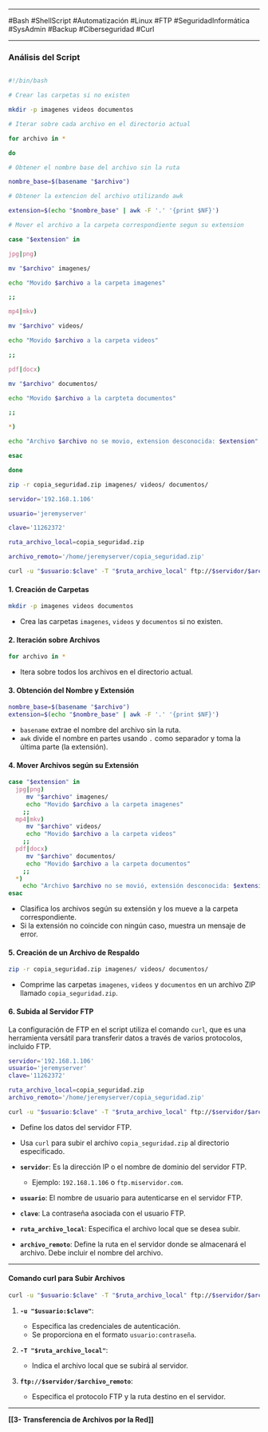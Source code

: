 
---

#Bash #ShellScript #Automatización #Linux #FTP #SeguridadInformática #SysAdmin #Backup #Ciberseguridad #Curl

---

### Análisis del Script

```bash

#!/bin/bash

# Crear las carpetas si no existen

mkdir -p imagenes videos documentos

# Iterar sobre cada archivo en el directorio actual

for archivo in *

do

# Obtener el nombre base del archivo sin la ruta

nombre_base=$(basename "$archivo")

# Obtener la extencion del archivo utilizando awk

extension=$(echo "$nombre_base" | awk -F '.' '{print $NF}')

# Mover el archivo a la carpeta correspondiente segun su extension

case "$extension" in

jpg|png)

mv "$archivo" imagenes/

echo "Movido $archivo a la carpeta imagenes"

;;

mp4|mkv)

mv "$archivo" videos/

echo "Movido $archivo a la carpeta videos"

;;

pdf|docx)

mv "$archivo" documentos/

echo "Movido $archivo a la carpteta documentos"

;;

*)

echo "Archivo $archivo no se movio, extension desconocida: $extension"

esac

done

zip -r copia_seguridad.zip imagenes/ videos/ documentos/

servidor='192.168.1.106'

usuario='jeremyserver'

clave='11262372'

ruta_archivo_local=copia_seguridad.zip

archivo_remoto='/home/jeremyserver/copia_seguridad.zip'

curl -u "$usuario:$clave" -T "$ruta_archivo_local" ftp://$servidor/$archivo_remoto

```
#### 1. **Creación de Carpetas**

```bash
mkdir -p imagenes videos documentos
```

- Crea las carpetas `imagenes`, `videos` y `documentos` si no existen.

#### 2. **Iteración sobre Archivos**

```bash
for archivo in *
```

- Itera sobre todos los archivos en el directorio actual.

#### 3. **Obtención del Nombre y Extensión**

```bash
nombre_base=$(basename "$archivo")
extension=$(echo "$nombre_base" | awk -F '.' '{print $NF}')
```

- `basename` extrae el nombre del archivo sin la ruta.
- `awk` divide el nombre en partes usando `.` como separador y toma la última parte (la extensión).

#### 4. **Mover Archivos según su Extensión**

```bash
case "$extension" in
  jpg|png)
     mv "$archivo" imagenes/
     echo "Movido $archivo a la carpeta imagenes"
    ;;
  mp4|mkv)
     mv "$archivo" videos/
     echo "Movido $archivo a la carpeta videos"
    ;;
  pdf|docx)
     mv "$archivo" documentos/
     echo "Movido $archivo a la carpeta documentos"
    ;;
  *)
    echo "Archivo $archivo no se movió, extensión desconocida: $extension"
esac
```

- Clasifica los archivos según su extensión y los mueve a la carpeta correspondiente.
- Si la extensión no coincide con ningún caso, muestra un mensaje de error.

#### 5. **Creación de un Archivo de Respaldo**

```bash
zip -r copia_seguridad.zip imagenes/ videos/ documentos/
```

- Comprime las carpetas `imagenes`, `videos` y `documentos` en un archivo ZIP llamado `copia_seguridad.zip`.

#### 6. **Subida al Servidor FTP**

La configuración de FTP en el script utiliza el comando `curl`, que es una herramienta versátil para transferir datos a través de varios protocolos, incluido FTP.

```bash
servidor='192.168.1.106'
usuario='jeremyserver'
clave='11262372'

ruta_archivo_local=copia_seguridad.zip
archivo_remoto='/home/jeremyserver/copia_seguridad.zip'

curl -u "$usuario:$clave" -T "$ruta_archivo_local" ftp://$servidor/$archivo_remoto
```

- Define los datos del servidor FTP.
- Usa `curl` para subir el archivo `copia_seguridad.zip` al directorio especificado.

- **`servidor`**: Es la dirección IP o el nombre de dominio del servidor FTP.
    
    - Ejemplo: `192.168.1.106` o `ftp.miservidor.com`.
    
- **`usuario`**: El nombre de usuario para autenticarse en el servidor FTP.
    
- **`clave`**: La contraseña asociada con el usuario FTP.
    
- **`ruta_archivo_local`**: Especifica el archivo local que se desea subir.
    
- **`archivo_remoto`**: Define la ruta en el servidor donde se almacenará el archivo. Debe incluir el nombre del archivo.
    

---

#### **Comando curl para Subir Archivos**

```bash
curl -u "$usuario:$clave" -T "$ruta_archivo_local" ftp://$servidor/$archivo_remoto
```

1. **`-u "$usuario:$clave"`**:
    
    - Especifica las credenciales de autenticación.
    - Se proporciona en el formato `usuario:contraseña`.
    
1. **`-T "$ruta_archivo_local"`**:
    
    - Indica el archivo local que se subirá al servidor.
    
1. **`ftp://$servidor/$archivo_remoto`**:
    
    - Especifica el protocolo FTP y la ruta destino en el servidor.

---



**[[3- Transferencia de Archivos por la Red]]** 